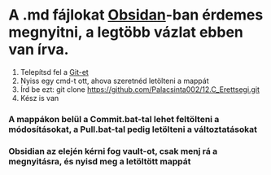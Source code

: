 # A .md fájlokat [Obsidan](https://obsidian.md/download)-ban érdemes megnyitni, a legtöbb vázlat ebben van írva. 

1. Telepítsd fel a [Git-et](https://git-scm.com/download/win)
2. Nyiss egy cmd-t ott, ahova szeretnéd letölteni a mappát
3. Írd be ezt: git clone https://github.com/Palacsinta002/12.C_Erettsegi.git
4. Kész is van
### A mappákon belül a Commit.bat-tal lehet feltölteni a módosításokat, a Pull.bat-tal pedig letölteni a változtatásokat
### Obsidian az elején kérni fog vault-ot, csak menj rá a megnyitásra, és nyisd meg a letöltött mappát

